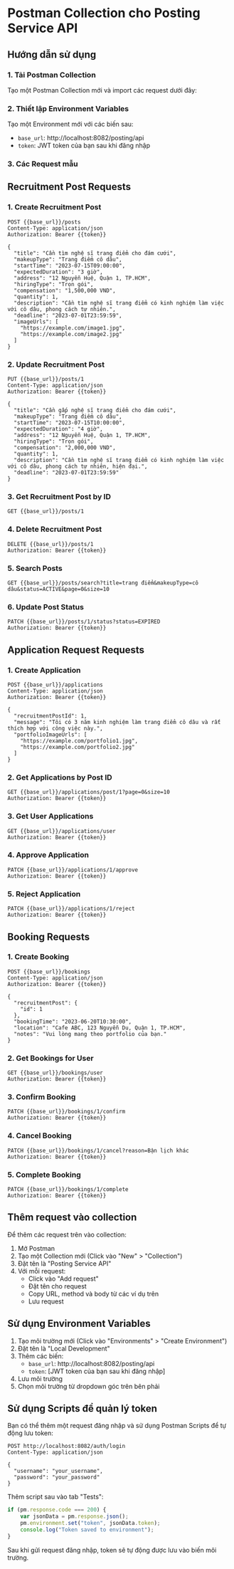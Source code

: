 # Postman Collection cho Posting Service API

## Hướng dẫn sử dụng

### 1. Tải Postman Collection

Tạo một Postman Collection mới và import các request dưới đây:

### 2. Thiết lập Environment Variables

Tạo một Environment mới với các biến sau:
- `base_url`: http://localhost:8082/posting/api
- `token`: JWT token của bạn sau khi đăng nhập

### 3. Các Request mẫu

## Recruitment Post Requests

### 1. Create Recruitment Post
```
POST {{base_url}}/posts
Content-Type: application/json
Authorization: Bearer {{token}}

{
  "title": "Cần tìm nghệ sĩ trang điểm cho đám cưới",
  "makeupType": "Trang điểm cô dâu",
  "startTime": "2023-07-15T09:00:00",
  "expectedDuration": "3 giờ",
  "address": "12 Nguyễn Huệ, Quận 1, TP.HCM",
  "hiringType": "Trọn gói",
  "compensation": "1,500,000 VND",
  "quantity": 1,
  "description": "Cần tìm nghệ sĩ trang điểm có kinh nghiệm làm việc với cô dâu, phong cách tự nhiên.",
  "deadline": "2023-07-01T23:59:59",
  "imageUrls": [
    "https://example.com/image1.jpg",
    "https://example.com/image2.jpg"
  ]
}
```

### 2. Update Recruitment Post
```
PUT {{base_url}}/posts/1
Content-Type: application/json
Authorization: Bearer {{token}}

{
  "title": "Cần gấp nghệ sĩ trang điểm cho đám cưới",
  "makeupType": "Trang điểm cô dâu",
  "startTime": "2023-07-15T10:00:00",
  "expectedDuration": "4 giờ",
  "address": "12 Nguyễn Huệ, Quận 1, TP.HCM",
  "hiringType": "Trọn gói",
  "compensation": "2,000,000 VND",
  "quantity": 1,
  "description": "Cần tìm nghệ sĩ trang điểm có kinh nghiệm làm việc với cô dâu, phong cách tự nhiên, hiện đại.",
  "deadline": "2023-07-01T23:59:59"
}
```

### 3. Get Recruitment Post by ID
```
GET {{base_url}}/posts/1
```

### 4. Delete Recruitment Post
```
DELETE {{base_url}}/posts/1
Authorization: Bearer {{token}}
```

### 5. Search Posts
```
GET {{base_url}}/posts/search?title=trang điểm&makeupType=cô dâu&status=ACTIVE&page=0&size=10
```

### 6. Update Post Status
```
PATCH {{base_url}}/posts/1/status?status=EXPIRED
Authorization: Bearer {{token}}
```

## Application Request Requests

### 1. Create Application
```
POST {{base_url}}/applications
Content-Type: application/json
Authorization: Bearer {{token}}

{
  "recruitmentPostId": 1,
  "message": "Tôi có 3 năm kinh nghiệm làm trang điểm cô dâu và rất thích hợp với công việc này.",
  "portfolioImageUrls": [
    "https://example.com/portfolio1.jpg",
    "https://example.com/portfolio2.jpg"
  ]
}
```

### 2. Get Applications by Post ID
```
GET {{base_url}}/applications/post/1?page=0&size=10
Authorization: Bearer {{token}}
```

### 3. Get User Applications
```
GET {{base_url}}/applications/user
Authorization: Bearer {{token}}
```

### 4. Approve Application
```
PATCH {{base_url}}/applications/1/approve
Authorization: Bearer {{token}}
```

### 5. Reject Application
```
PATCH {{base_url}}/applications/1/reject
Authorization: Bearer {{token}}
```

## Booking Requests

### 1. Create Booking
```
POST {{base_url}}/bookings
Content-Type: application/json
Authorization: Bearer {{token}}

{
  "recruitmentPost": {
    "id": 1
  },
  "bookingTime": "2023-06-20T10:30:00",
  "location": "Cafe ABC, 123 Nguyễn Du, Quận 1, TP.HCM",
  "notes": "Vui lòng mang theo portfolio của bạn."
}
```

### 2. Get Bookings for User
```
GET {{base_url}}/bookings/user
Authorization: Bearer {{token}}
```

### 3. Confirm Booking
```
PATCH {{base_url}}/bookings/1/confirm
Authorization: Bearer {{token}}
```

### 4. Cancel Booking
```
PATCH {{base_url}}/bookings/1/cancel?reason=Bận lịch khác
Authorization: Bearer {{token}}
```

### 5. Complete Booking
```
PATCH {{base_url}}/bookings/1/complete
Authorization: Bearer {{token}}
```

## Thêm request vào collection

Để thêm các request trên vào collection:

1. Mở Postman
2. Tạo một Collection mới (Click vào "New" > "Collection")
3. Đặt tên là "Posting Service API"
4. Với mỗi request:
   - Click vào "Add request"
   - Đặt tên cho request
   - Copy URL, method và body từ các ví dụ trên
   - Lưu request

## Sử dụng Environment Variables

1. Tạo môi trường mới (Click vào "Environments" > "Create Environment")
2. Đặt tên là "Local Development"
3. Thêm các biến:
   - `base_url`: http://localhost:8082/posting/api
   - `token`: [JWT token của bạn sau khi đăng nhập]
4. Lưu môi trường
5. Chọn môi trường từ dropdown góc trên bên phải

## Sử dụng Scripts để quản lý token

Bạn có thể thêm một request đăng nhập và sử dụng Postman Scripts để tự động lưu token:

```
POST http://localhost:8082/auth/login
Content-Type: application/json

{
  "username": "your_username",
  "password": "your_password"
}
```

Thêm script sau vào tab "Tests":

```javascript
if (pm.response.code === 200) {
    var jsonData = pm.response.json();
    pm.environment.set("token", jsonData.token);
    console.log("Token saved to environment");
}
```

Sau khi gửi request đăng nhập, token sẽ tự động được lưu vào biến môi trường. 